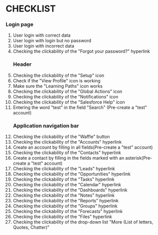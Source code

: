 # CHECKLIST

<h3>Login page</h3>

1. User login with correct data<br/>
2. User login with login but no password <br/>
3. User login with incorrect data<br/>
4. Checking the clickability of the "Forgot your password?" hyperlink<br/>
   <h3>Header</h3>
5. Checking the clickability of the "Setup" icon<br/>
6. Check if the "View Profile" icon is working<br/>
7. Make sure the "Learning Paths" icon works<br/>
8. Checking the clickability of the "Global Actions" icon<br/>
9. Checking the clickability of the "Notifications" icon<br/>
10. Checking the clickability of the "Salesforce Help" icon<br/>
11. Entering the word "test" in the field "Search" (Pre-create a "test" account)<br/>
    <h3>Application navigation bar</h3>
12. Checking the clickability of the "Waffle" button<br/>
13. Checking the clickability of the "Accounts" hyperlink<br/>
14. Create an account by filling in all fields(Pre-create a "test" account)<br/>
15. Checking the clickability of the "Contacts" hyperlink<br/>
16. Create a contact by filling in the fields marked with an asterisk(Pre-create a "test" account)<br/>
17. Checking the clickability of the "Leads" hyperlink<br/>
18. Checking the clickability of the "Opportunities" hyperlink<br/>
19. Checking the clickability of the "Tasks" hyperlink<br/>
20. Checking the clickability of the "Calendar" hyperlink<br/>
21. Checking the clickability of the "Dashboards" hyperlink<br/>
22. Checking the clickability of the "Notes" hyperlink<br/>
23. Checking the clickability of the "Reports" hyperlink<br/>
24. Checking the clickability of the "Groups" hyperlink<br/>
25. Checking the clickability of the "Forecasts" hyperlink<br/>
26. Checking the clickability of the "Files" hyperlink<br/>
27. Checking the clickability of the drop-down list "More (List of letters, Quotes, Chatter)"<br/>